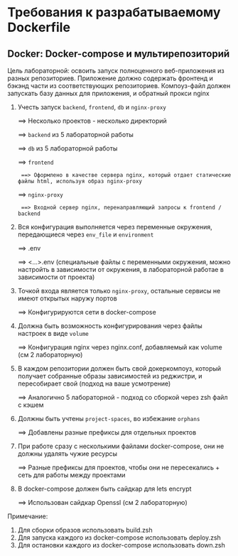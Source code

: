 # Требования к разрабатываемому Dockerfile

## **Docker: Docker-compose и мультирепозиторий**

Цель лабораторной: освоить запуск полноценного веб-приложения из разных репозиториев. Приложение должно содержать фронтенд и бэкэнд части из соответствующих репозиториев. Компоуз-файл должен запускать базу данных для приложения, и обратный прокси nginx

1. Учесть запуск `backend`, `frontend`, `db` и `nginx-proxy`

    ==> Несколько проектов - несколько директорий
    
    ==> `backend` из 5 лабораторной работы
   
    ==> `db` из 5 лабораторной работы
    
    ==> `frontend`
        
        ==> Оформлено в качестве сервера nginx, который отдает статические файлы html, используя образ nginx-proxy
        
    ==> `nginx-proxy`

        ==> Входной сервер nginx, перенаправляющий запросы к frontend / backend

2. Вся конфигурация выполняется через переменные окружения, передающиеся через `env_file` и `environment`

    ==> .env

    ==> <...>.env (специальные файлы с переменными окружения, можно настройть в зависимости от окружения, в лабораторной работае в зависимости от проекта)

3. Точкой входа является только `nginx-proxy`, остальные сервисы не имеют открытых наружу портов

    ==> Конфигурируются сети в docker-compose

4. Должна быть возможность конфигурирования через файлы настроек в виде `volume`

    ==> Конфигурация nginx через nginx.conf, добавляемый как volume (см 2 лабораторную)

5. В каждом репозитории должен быть свой докеркомпоуз, который получает собранные образы зависимостей из реджистри, и пересобирает свой (подход на ваше усмотрение)

    ==> Аналогично 5 лабораторной - подход со сборкой через zsh файл с кэшем

6. Должны быть учтены `project-spaces`, во избежание `orphans`

    ==> Добавлены разные префиксы для отдельных проектов

7. При работе сразу с несколькими файлами docker-compose, они не должны удалять чужие ресурсы

    ==> Разные префиксы для проектов, чтобы они не пересекались + сеть для работы между проектами

8. В docker-compose должен быть сайдкар для lets encrypt

    ==> Использован сайдкар Openssl (см 2 лабораторную)

Примечание:
1. Для сборки образов использовать build.zsh
2. Для запуска каждого из docker-compose использовать deploy.zsh
3. Для остановки каждого из docker-compose использовать down.zsh
